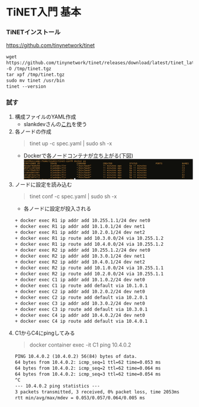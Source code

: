 # TiNET入門 基本

### TiNETインストール
https://github.com/tinynetwork/tinet

```
wget https://github.com/tinynetwork/tinet/releases/download/latest/tinet_latest_linux64_amd64.tar.gz -O /tmp/tinet.tgz
tar xpf /tmp/tinet.tgz
sudo mv tinet /usr/bin
tinet --version
```

### 試す
1. 構成ファイルのYAML作成
    - slankdevさんの[これ](https://github.com/tinynetwork/tinet/blob/master/examples/simple/topo2/spec.yaml)を使う
2. 各ノードの作成
    > tinet up -c spec.yaml | sudo sh -x
    - Dockerで各ノードコンテナが立ち上がる(下図)
    ![node](image02.png)
3. ノードに設定を読み込む
    > tinet conf -c spec.yaml | sudo sh -x
    - 各ノードに設定が投入される
    ```
    + docker exec R1 ip addr add 10.255.1.1/24 dev net0
    + docker exec R1 ip addr add 10.1.0.1/24 dev net1
    + docker exec R1 ip addr add 10.2.0.1/24 dev net2
    + docker exec R1 ip route add 10.3.0.0/24 via 10.255.1.2
    + docker exec R1 ip route add 10.4.0.0/24 via 10.255.1.2
    + docker exec R2 ip addr add 10.255.1.2/24 dev net0
    + docker exec R2 ip addr add 10.3.0.1/24 dev net1
    + docker exec R2 ip addr add 10.4.0.1/24 dev net2
    + docker exec R2 ip route add 10.1.0.0/24 via 10.255.1.1
    + docker exec R2 ip route add 10.2.0.0/24 via 10.255.1.1
    + docker exec C1 ip addr add 10.1.0.2/24 dev net0
    + docker exec C1 ip route add default via 10.1.0.1
    + docker exec C2 ip addr add 10.2.0.2/24 dev net0
    + docker exec C2 ip route add default via 10.2.0.1
    + docker exec C3 ip addr add 10.3.0.2/24 dev net0
    + docker exec C3 ip route add default via 10.3.0.1
    + docker exec C4 ip addr add 10.4.0.2/24 dev net0
    + docker exec C4 ip route add default via 10.4.0.1   
    ```
4. C1からC4にpingしてみる
    > docker container exec -it C1 ping 10.4.0.2
    ```
    PING 10.4.0.2 (10.4.0.2) 56(84) bytes of data.
    64 bytes from 10.4.0.2: icmp_seq=1 ttl=62 time=0.053 ms
    64 bytes from 10.4.0.2: icmp_seq=2 ttl=62 time=0.064 ms
    64 bytes from 10.4.0.2: icmp_seq=3 ttl=62 time=0.054 ms
    ^C
    --- 10.4.0.2 ping statistics ---
    3 packets transmitted, 3 received, 0% packet loss, time 2053ms
    rtt min/avg/max/mdev = 0.053/0.057/0.064/0.005 ms
    ```
    